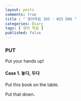 ```yaml
---
layout: posts
comments: true
title : " 영어독립 365 - W25 D06 "
categories: Diary
tags: [ 영어 독립 ]
published: false
---
```


### PUT

Put your hands up!

#### Case 1. 놓다, 두다

Put this book on the table.

Put that down.
